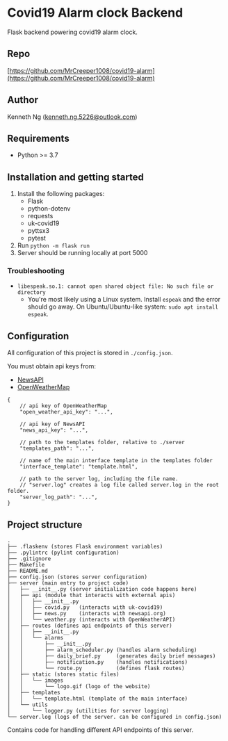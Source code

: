 # Covid19 Alarm clock Backend

Flask backend powering covid19 alarm clock.

## Repo

[https://github.com/MrCreeper1008/covid19-alarm](https://github.com/MrCreeper1008/covid19-alarm)

## Author

Kenneth Ng (kenneth.ng.5226@outlook.com)

## Requirements

- Python >= 3.7

## Installation and getting started

1. Install the following packages:
    - Flask
    - python-dotenv
    - requests
    - uk-covid19
    - pyttsx3
    - pytest
2. Run `python -m flask run`
3. Server should be running locally at port 5000

### Troubleshooting

- `libespeak.so.1: cannot open shared object file: No such file or directory`
  - You're most likely using a Linux system. Install `espeak` and the error should go away. On Ubuntu/Ubuntu-like system: `sudo apt install espeak`.

## Configuration

All configuration of this project is stored in `./config.json`.

You must obtain api keys from:

- [NewsAPI](https://newsapi.org/register)
- [OpenWeatherMap](https://openweathermap.org/)

```json5
{
    // api key of OpenWeatherMap
    "open_weather_api_key": "...",

    // api key of NewsAPI
    "news_api_key": "...",

    // path to the templates folder, relative to ./server
    "templates_path": "...",

    // name of the main interface template in the templates folder
    "interface_template": "template.html",

    // path to the server log, including the file name.
    // "server.log" creates a log file called server.log in the root folder.
    "server_log_path": "...",
}
```

## Project structure

```tree
.
├── .flaskenv (stores Flask environment variables)
├── .pylintrc (pylint configuration)
├── .gitignore
├── Makefile
├── README.md
├── config.json (stores server configuration)
├── server (main entry to project code)
│   ├── __init__.py (server initialization code happens here)
│   ├── api (module that interacts with external apis)
│   │   ├── __init__.py
│   │   ├── covid.py   (interacts with uk-covid19)
│   │   ├── news.py    (interacts with newsapi.org)
│   │   └── weather.py (interacts with OpenWeatherAPI)
│   ├── routes (defines api endpoints of this server)
│   │   ├── __init__.py
│   │   └── alarms
│   │       ├── __init__.py
│   │       ├── alarm_scheduler.py (handles alarm scheduling)
│   │       ├── daily_brief.py     (generates daily brief messages)
│   │       ├── notification.py    (handles notifications)
│   │       └── route.py           (defines flask routes)
│   ├── static (stores static files)
│   │   └── images
│   │       └── logo.gif (logo of the website)
│   ├── templates
│   │   └── template.html (template of the main interface)
│   └── utils
│       └── logger.py (utilities for server logging)
└── server.log (logs of the server. can be configured in config.json)
```

Contains code for handling different API endpoints of this server.
